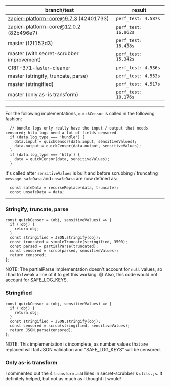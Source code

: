 | branch/test                                  | result               |
|----------------------------------------------|----------------------|
| zapier-platform-core@9.7.3 (42401733)        | `perf_test: 4.587s`  |
| zapier-platform-core@12.0.2 (82b496e7)       | `perf_test: 16.962s` |
| master (f2f152d3)                            | `perf_test: 18.438s` |
| master (with secret-scrubber improvement)    | `perf_test: 15.342s` |
| CRIT-371-faster-cleaner                      | `perf_test: 4.536s`  |
| master (stringify, truncate, parse)          | `perf_test: 4.553s`  |
| master (stringified)                         | `perf_test: 4.517s`  |
| master (only as-is transform)                | `perf_test: 10.176s` |

---

For the following implementations, `quickCensor` is called in the following fashion:

```
  // bundle logs only really have the input / output that needs censored; http logs need a lot of fields censored
  if (data.log_type === 'bundle') {
    data.input = quickCensor(data.input, sensitiveValues);
    data.output = quickCensor(data.output, sensitiveValues);
  }
  if (data.log_type === 'http') {
    data = quickCensor(data, sensitiveValues);
  }
```

It's called after `sensitiveValues` is built and before scrubbing / truncating `message`. `safeData` and `unsafeData` are now defined as:

```
  const safeData = recurseReplace(data, truncate);
  const unsafeData = data;
```

---

### Stringify, truncate, parse

```
const quickCensor = (obj, sensitiveValues) => {
  if (!obj) {
    return obj;
  }
  const stringified = JSON.stringify(obj);
  const truncated = simpleTruncate(stringified, 3500);
  const parsed = partialParse(truncated);
  const censored = scrub(parsed, sensitiveValues);
  return censored;
};
```

NOTE: The partialParse implementation doesn't account for `null` values, so I had to tweak a line of it to get this working. 😅 Also, this code would not account for SAFE_LOG_KEYS.

### Stringified

```
const quickCensor = (obj, sensitiveValues) => {
  if (!obj) {
    return obj;
  }
  const stringified = JSON.stringify(obj);
  const censored = scrub(stringified, sensitiveValues);
  return JSON.parse(censored);
};
```

NOTE: This implementation is incomplete, as number values that are replaced will fail JSON validation and "SAFE_LOG_KEYS" will be censored.

### Only as-is transform

I commented out the 4 `transform.add` lines in secret-scrubber's `utils.js`. It definitely helped, but not as much as I thought it would!
